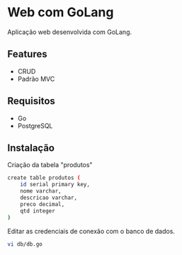 # Web com GoLang

Aplicação web desenvolvida com GoLang.

## Features

- CRUD
- Padrão MVC

## Requisitos

- Go
- PostgreSQL

## Instalação

Criação da tabela "produtos"

```sh
create table produtos (
	id serial primary key,
	nome varchar,
	descricao varchar,
	preco decimal,
	qtd integer
)
```

Editar as credenciais de conexão com o banco de dados.

```sh
vi db/db.go
```